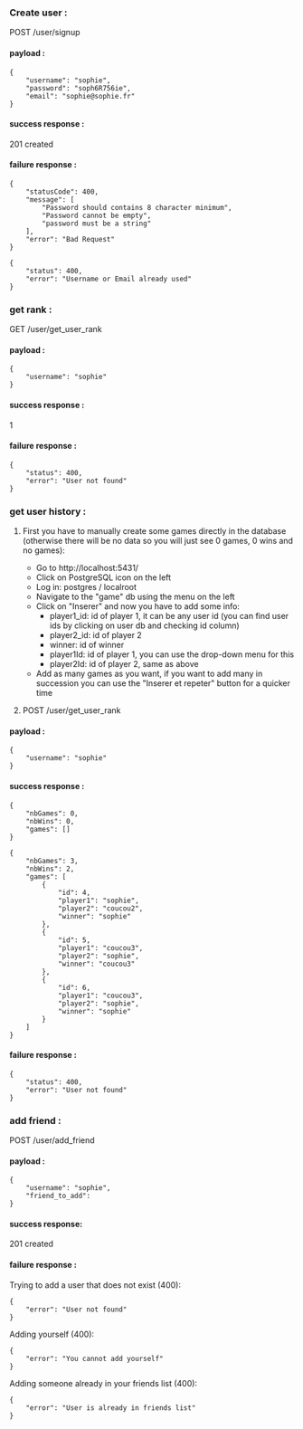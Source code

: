 ### Create user :

POST /user/signup

#### payload :

```
{
	"username": "sophie",
	"password": "soph6R756ie",
	"email": "sophie@sophie.fr"
}
```

#### success response :

201 created

#### failure response :

```
{
    "statusCode": 400,
	"message": [
		"Password should contains 8 character minimum",
		"Password cannot be empty",
		"password must be a string"
	],
	"error": "Bad Request"
}
```

```
{
	"status": 400,
	"error": "Username or Email already used"
}
```

### get rank :

GET /user/get_user_rank

#### payload :

```
{
	"username": "sophie"
}
```

#### success response :

1

#### failure response :

```
{
    "status": 400,
    "error": "User not found"
}
```

### get user history :

1. First you have to manually create some games directly in the database (otherwise there will be no data so you will just see 0 games, 0 wins and no games):

   - Go to http://localhost:5431/
   - Click on PostgreSQL icon on the left
   - Log in: postgres / localroot
   - Navigate to the "game" db using the menu on the left
   - Click on "Inserer" and now you have to add some info:
     - player1_id: id of player 1, it can be any user id (you can find user ids by clicking on user db and checking id column)
     - player2_id: id of player 2
     - winner: id of winner
     - player1Id: id of player 1, you can use the drop-down menu for this
     - player2Id: id of player 2, same as above
   - Add as many games as you want, if you want to add many in succession you can use the "Inserer et repeter" button for a quicker time

2. POST /user/get_user_rank

#### payload :

```
{
	"username": "sophie"
}
```

#### success response :

```
{
    "nbGames": 0,
    "nbWins": 0,
    "games": []
}
```

```
{
    "nbGames": 3,
    "nbWins": 2,
    "games": [
        {
            "id": 4,
            "player1": "sophie",
            "player2": "coucou2",
            "winner": "sophie"
        },
        {
            "id": 5,
            "player1": "coucou3",
            "player2": "sophie",
            "winner": "coucou3"
        },
        {
            "id": 6,
            "player1": "coucou3",
            "player2": "sophie",
            "winner": "sophie"
        }
    ]
}
```

#### failure response :

```
{
    "status": 400,
    "error": "User not found"
}
```

### add friend :

POST /user/add_friend

#### payload :

```
{
	"username": "sophie",
    "friend_to_add":
}
```

#### success response:

201 created

#### failure response :

Trying to add a user that does not exist (400):

```
{
    "error": "User not found"
}
```

Adding yourself (400):

```
{
    "error": "You cannot add yourself"
}
```

Adding someone already in your friends list (400):

```
{
    "error": "User is already in friends list"
}
```
